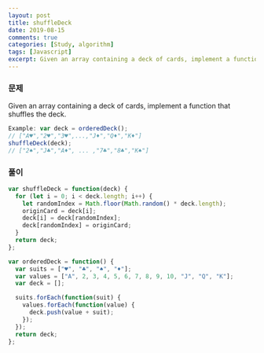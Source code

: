 ```yaml
---
layout: post
title: shuffleDeck
date: 2019-08-15
comments: true
categories: [Study, algorithm]
tags: [Javascript]
excerpt: Given an array containing a deck of cards, implement a function that shuffles the deck.
---
```


### 문제

Given an array containing a deck of cards, implement a function that shuffles the deck.

```javascript
Example: var deck = orderedDeck();
// ["A♥","2♥","3♥",...,"J♦","Q♦","K♦"]
shuffleDeck(deck);
// ["2♠","J♣","A♦", ... ,"7♣","8♣","K♠"]
```

### 풀이

```javascript
var shuffleDeck = function(deck) {
  for (let i = 0; i < deck.length; i++) {
    let randomIndex = Math.floor(Math.random() * deck.length);
    originCard = deck[i];
    deck[i] = deck[randomIndex];
    deck[randomIndex] = originCard;
  }
  return deck;
};

var orderedDeck = function() {
  var suits = ["♥", "♣", "♠", "♦"];
  var values = ["A", 2, 3, 4, 5, 6, 7, 8, 9, 10, "J", "Q", "K"];
  var deck = [];

  suits.forEach(function(suit) {
    values.forEach(function(value) {
      deck.push(value + suit);
    });
  });
  return deck;
};
```
